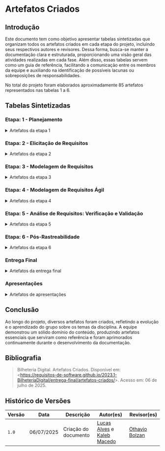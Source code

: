 # Artefatos Criados

## Introdução

Este documento tem como objetivo apresentar tabelas sintetizadas que organizam todos os artefatos criados em cada etapa do projeto, incluindo seus respectivos autores e revisores. Dessa forma, busca-se manter a documentação clara e estruturada, proporcionando uma visão geral das atividades realizadas em cada fase. Além disso, essas tabelas servem como um guia de referência, facilitando a comunicação entre os membros da equipe e auxiliando na identificação de possíveis lacunas ou sobreposições de responsabilidades.

No total do projeto foram elaborados aproximadamente 85 artefatos representados nas tabelas 1 a 6.

## Tabelas Sintetizadas

### Etapa: 1 - Planejamento

<details>

<summary> Artefatos da etapa 1 </summary>

<center>

Tabela 1 - Artefatos da etapa 1

<table>
<thead>
<tr>
<th style="text-align:center">Artefato</th>
<th style="text-align:center">Descrição</th>
<th style="text-align:center">Autor(es)</th>
<th style="text-align:center">Revisor(es)</th>
</tr>
</thead>
<tbody>
<tr>
<td style="text-align:center"><a href="../index.md">Home</a></td>
<td style="text-align:center">Introdução sobre o projeto e membros da equipe.</td>
<td style="text-align:center">Todos os membros</td>
<td style="text-align:center">Todos os membros</td>
</tr>
<tr>
<td style="text-align:center"><a href="../planejamento/ferramentas.md">Ferramentas</a></td>
<td style="text-align:center">Ferramentas utilizadas durante o projeto.</td>
<td style="text-align:center">Todos os membros</td>
<td style="text-align:center">Todos os membros</td>
</tr>
<tr>
<td style="text-align:center"><a href="../planejamento/Cronograma.md">Cronograma Planejado</a> <br> <a href="../planejamento/Cronograma_execudato.md">Cronograma Executado</a></td>
<td style="text-align:center">Um cronograma planejado e executado com todas as atividades do projeto.</td>
<td style="text-align:center">Todos os membros</td>
<td style="text-align:center">Todos os membros</td>
</tr>
<tr>
<td style="text-align:center"><a href="../planejamento/heatmap.md">Heatmap</a></td>
<td style="text-align:center">Horário que os membros se encontram disponíveis para se reunir.</td>
<td style="text-align:center">Todos os membros</td>
<td style="text-align:center">Todos os membros</td>
</tr>
<tr>
<td style="text-align:center"><a href="../pre-rastreabilidade/rich_picture.md">Rich Picture</a></td>
<td style="text-align:center">Ferramenta visual para expressar ideias e analisar problemas.</td>
<td style="text-align:center">Todos os membros</td>
<td style="text-align:center">Todos os membros</td>
</tr>
<tr>
<td style="text-align:center"><a href="../planejamento/aplicativos-avaliados.md">Lista de Apps Avaliados</a></td>
<td style="text-align:center">Lista de Aplicativos considerados para o projeto.</td>
<td style="text-align:center"><a href="https://github.com/isaqzin">Isaque Camargos</a>, <a href="https://github.com/Ana-Luiza-SC">Ana Luiza Soares</a>, <a href="https://github.com/kalebmacedo">Kaleb Macedo</a>, <a href="https://github.com/LucasAlves71">Lucas Alves</a>, <a href="https://github.com/matheusdealcantara">Matheus de Alcântara</a>, <a href="https://github.com/bolzanMGB">Othavio Bolzan</a>, <a href="https://github.com/redjsun">Yzabella Miranda</a></td>
<td style="text-align:center">Todos os membros</td>
</tr>
<tr>
<td style="text-align:center"><a href="../planejamento/aplicativo.md">App Escolhido</a></td>
<td style="text-align:center">Definição do aplicativo escolhido e motivação.</td>
<td style="text-align:center">Todos os membros</td>
<td style="text-align:center">Todos os membros</td>
</tr>
<tr>
<td style="text-align:center"><a href="../atas/">Atas de Reunião</a></td>
<td style="text-align:center">Documentação das reuniões realizadas pela equipe.</td>
<td style="text-align:center">Todos os membros</td>
<td style="text-align:center">Todos os membros</td>
</tr>
</tbody>
</table>

<font>Autor: <a href='https://github.com/LucasAlves71'>Lucas Alves</a> e <a href='https://github.com/kalebmacedo'>Kaleb Macedo</a>.</font>

</center>

</details>

### Etapa: 2 - Elicitação de Requisitos

<details>

<summary> Artefatos da etapa 2 </summary>

<center>

Tabela 2 - Artefatos da etapa 2

<table>
<thead>
<tr>
<th style="text-align:center">Artefato</th>
<th style="text-align:center">Descrição</th>
<th style="text-align:center">Autor(es)</th>
<th style="text-align:center">Revisor(es)</th>
</tr>
</thead>
<tbody>
<tr>
<td style="text-align:center"><a href="../elicitacao/perfil.md">Perfil de Usuário</a></td>
<td style="text-align:center">Perfil genérico definido aos usuários do aplicativo.</td>
<td style="text-align:center"><a href="https://github.com/isaqzin">Isaque Camargos</a></td>
<td style="text-align:center">Todos os membros</td>
</tr>
<tr>
<td style="text-align:center"><a href="../elicitacao/tecnicas/questionario.md">Questionário</a></td>
<td style="text-align:center">Questionário aplicado a usuários do aplicativo.</td>
<td style="text-align:center"><a href="https://github.com/LucasAlves71">Lucas Alves</a>, <a href="https://github.com/bolzanMGB">Othavio Bolzan</a>, <a href="https://github.com/kalebmacedo">Kaleb Macedo</a></td>
<td style="text-align:center">Todos os membros</td>
</tr>
<tr>
<td style="text-align:center"><a href="../elicitacao/personas.md">Personas</a></td>
<td style="text-align:center">Personagens fictícias feitas para se parecer com os usuários do aplicativo.</td>
<td style="text-align:center"><a href="https://github.com/LucasAlves71">Lucas Alves</a></td>
<td style="text-align:center"><a href="https://github.com/isaqzin">Isaque Camargos</a></td>
</tr>
<tr>
<td style="text-align:center"><strong>Técnicas de Elicitação</strong></td>
</tr>
<tr>
<td style="text-align:center"><a href="../elicitacao/tecnicas/introspeccao.md">Introspecção</a></td>
<td style="text-align:center">A introspecção é uma das técnicas de elicitação de requisitos.</td>
<td style="text-align:center">Diversos autores</td>
<td style="text-align:center">Diversos revisores</td>
</tr>
<tr>
<td style="text-align:center"><a href="../elicitacao/tecnicas/entrevista.md">Entrevista</a></td>
<td style="text-align:center">Técnica de elicitação de requisitos feita com usuários.</td>
<td style="text-align:center">Diversos autores</td>
<td style="text-align:center">Diversos revisores</td>
</tr>
<tr>
<td style="text-align:center"><a href="../elicitacao/tecnicas/grupo_focal.md">Grupo Focal</a></td>
<td style="text-align:center">Técnica de elicitação de requisitos em grupo.</td>
<td style="text-align:center">Diversos autores</td>
<td style="text-align:center">Diversos revisores</td>
</tr>
<tr>
<td style="text-align:center"><a href="../elicitacao/tecnicas/glossario.md">Glossário</a></td>
<td style="text-align:center">Um dicionário de palavras importantes para o projeto.</td>
<td style="text-align:center">Diversos autores</td>
<td style="text-align:center">Diversos revisores</td>
</tr>
<tr>
<td style="text-align:center"><a href="../elicitacao/requisitos_finais.md">Requisitos Elicitados</a></td>
<td style="text-align:center">Requisitos elicitados em uma tabela geral.</td>
<td style="text-align:center">Todos os membros</td>
<td style="text-align:center">Todos os membros</td>
</tr>
<tr>
<td style="text-align:center"><strong>Priorização</strong></td>
</tr>
<tr>
<td style="text-align:center"><a href="../elicitacao/priorizacao/dolares100.md">$100</a></td>
<td style="text-align:center">Técnica de priorização de requisitos.</td>
<td style="text-align:center">Diversos autores</td>
<td style="text-align:center">Diversos revisores</td>
</tr>
<tr>
<td style="text-align:center"><a href="../elicitacao/priorizacao/moscow.md">MoSCoW</a></td>
<td style="text-align:center">Técnica de priorização de requisitos.</td>
<td style="text-align:center">Diversos autores</td>
<td style="text-align:center">Diversos revisores</td>
</tr>
<tr>
<td style="text-align:center"><a href="../elicitacao/priorizacao/first_thing_first.md">First Things First</a></td>
<td style="text-align:center">Técnica de priorização de requisitos.</td>
<td style="text-align:center"><a href="https://github.com/bolzanMGB">Othavio Bolzan</a></td>
<td style="text-align:center">Diversos revisores</td>
</tr>
</tbody>
</table>

<font>Autor: <a href='https://github.com/LucasAlves71'>Lucas Alves</a> e <a href='https://github.com/kalebmacedo'>Kaleb Macedo</a>.</font>

</center>

</details>

### Etapa: 3 - Modelagem de Requisitos

<details>

<summary> Artefatos da etapa 3 </summary>

<center>

Tabela 3 - Artefatos da etapa 3

<table>
<thead>
<tr>
<th style="text-align:center">Artefato</th>
<th style="text-align:center">Descrição</th>
<th style="text-align:center">Autor(es)</th>
<th style="text-align:center">Revisor(es)</th>
</tr>
</thead>
<tbody>
<tr>
<td style="text-align:center"><a href="../modelagem/metodos_tradicionais/casos_de_usos.md">Casos de Uso</a></td>
<td style="text-align:center">Um caso de uso dá uma descrição específica e detalhada de como o sistema reagirá em uma determinada situação ou contexto.</td>
<td style="text-align:center">Diversos autores</td>
<td style="text-align:center">Diversos revisores</td>
</tr>
<tr>
<td style="text-align:center"><a href="../modelagem/metodos_tradicionais/validacao_caso_uso.md">Validação dos Casos de Uso</a></td>
<td style="text-align:center">Artefato que contém a validação do artefato Casos de Uso</td>
<td style="text-align:center">Diversos autores</td>
<td style="text-align:center">Diversos revisores</td>
</tr>
<tr>
<td style="text-align:center"><a href="../modelagem/metodos_tradicionais/especificacao-suplementar.md">Especificação Suplementar</a></td>
<td style="text-align:center">Especificação Suplementar é definida como um documento em linguagem natural em que são descritos os requisitos no sistema ou aplicativo.</td>
<td style="text-align:center">Diversos autores</td>
<td style="text-align:center">Diversos revisores</td>
</tr>
<tr>
<td style="text-align:center"><a href="../modelagem/metodos_tradicionais/cenarios.md">Cenários</a></td>
<td style="text-align:center">Os cenários se apresentam como descrições detalhadas, geralmente em linguagem natural, de situações ou eventos que envolvem determinados atores.</td>
<td style="text-align:center"><a href="https://github.com/Ana-Luiza-SC">Ana Luiza Soares</a>, <a href="https://github.com/matheusdealcantara">Matheus de Alcântara</a>, <a href="https://github.com/kalebmacedo">Kaleb Macedo</a>, <a href="https://github.com/bolzanMGB">Othavio Bolzan</a>, <a href="https://github.com/redjsun">Yzabella Miranda</a></td>
<td style="text-align:center">Diversos revisores</td>
</tr>
<tr>
<td style="text-align:center"><a href="../modelagem/metodos_tradicionais/lexicos.md">Léxicos</a></td>
<td style="text-align:center">O Léxico é uma notação que, por meio da descrição de termos, tem como objetivo descrever os símbolos de uma linguagem.</td>
<td style="text-align:center"><a href="https://github.com/LucasAlves71">Lucas Alves</a>, <a href="https://github.com/matheusdealcantara">Matheus de Alcântara</a></td>
<td style="text-align:center"><a href="https://github.com/redjsun">Yzabella Miranda</a></td>
</tr>
</tbody>
</table>

<font>Autor: <a href='https://github.com/LucasAlves71'>Lucas Alves</a> e <a href='https://github.com/kalebmacedo'>Kaleb Macedo</a>.</font>

</center>

</details>

### Etapa: 4 - Modelagem de Requisitos Ágil

<details>

<summary> Artefatos da etapa 4 </summary>

<center>

Tabela 4 - Artefatos da etapa 4

<table>
<thead>
<tr>
<th style="text-align:center">Artefato</th>
<th style="text-align:center">Descrição</th>
<th style="text-align:center">Autor(es)</th>
<th style="text-align:center">Revisor(es)</th>
</tr>
</thead>
<tbody>
<tr>
<td style="text-align:center"><a href="../modelagem/metodos_ageis/nfr.md">NFR Framework</a></td>
<td style="text-align:center">Forma de representar e analisar os Requisitos Não-Funcionais onde se prioriza à implementação de resoluções particulares.</td>
<td style="text-align:center">Diversos autores</td>
<td style="text-align:center">Diversos revisores</td>
</tr>
<tr>
<td style="text-align:center"><a href="../modelagem/metodos_ageis/backlog.md">Backlog</a></td>
<td style="text-align:center">Artefato da metodologia ágil que basicamente forma uma lista de todas as tarefas pendentes a serem feitas no projeto.</td>
<td style="text-align:center">Diversos autores</td>
<td style="text-align:center">Diversos revisores</td>
</tr>
<tr>
<td style="text-align:center"><a href="../modelagem/metodos_ageis/historias_todos02.md">Histórias de Usuário</a></td>
<td style="text-align:center">As histórias de usuário são uma técnica de elicitação de requisitos muito utilizada nas metodologias de desenvolvimento ágil e se refere a descrever muito bem e em alto nível uma funcionalidade desejada em termos que o cliente utilizaria.</td>
<td style="text-align:center"><a href="https://github.com/LucasAlves71">Lucas Alves</a>, <a href="https://github.com/kalebmacedo">Kaleb Macedo</a>, <a href="https://github.com/matheusdealcantara">Matheus de Alcântara</a>, <a href="https://github.com/bolzanMGB">Othavio Bolzan</a></td>
<td style="text-align:center">Diversos revisores</td>
</tr>
</tbody>
</table>

<font>Autor: <a href='https://github.com/LucasAlves71'>Lucas Alves</a> e <a href='https://github.com/kalebmacedo'>Kaleb Macedo</a>.</font>

</center>

</details>

### Etapa: 5 - Análise de Requisitos: Verificação e Validação

<details>

<summary> Artefatos da etapa 5 </summary>

<center>

Tabela 5 - Artefatos da etapa 5

<table>
<thead>
<tr>
<th style="text-align:center">Artefato</th>
<th style="text-align:center">Descrição</th>
<th style="text-align:center">Autor(es)</th>
<th style="text-align:center">Revisor(es)</th>
</tr>
</thead>
<tbody>
<tr>
<td style="text-align:center"><strong>Verificação</strong></td>
</tr>
<tr>
<td style="text-align:center"><a href="../inspecao/lista_de_inspecaoEntrega1.md">Verificação da Entrega 1</a></td>
<td style="text-align:center">Verificação dos artefatos da primeira entrega.</td>
<td style="text-align:center"><a href="https://github.com/LucasAlves71">Lucas Alves</a></td>
<td style="text-align:center">Diversos revisores</td>
</tr>
<tr>
<td style="text-align:center"><a href="../inspecao/inspecao_2_grupo.md">Verificação da Entrega 2</a></td>
<td style="text-align:center">Verificação dos artefatos da segunda entrega.</td>
<td style="text-align:center"><a href="https://github.com/isaqzin">Isaque Camargos</a></td>
<td style="text-align:center">Diversos revisores</td>
</tr>
<tr>
<td style="text-align:center"><a href="../inspecao/">Verificação da Entrega 3</a></td>
<td style="text-align:center">Verificação dos artefatos da terceira entrega.</td>
<td style="text-align:center">Diversos autores</td>
<td style="text-align:center">Diversos revisores</td>
</tr>
<tr>
<td style="text-align:center"><a href="../inspecao/">Verificação da Entrega 4</a></td>
<td style="text-align:center">Verificação dos artefatos da quarta entrega.</td>
<td style="text-align:center">Diversos autores</td>
<td style="text-align:center">Diversos revisores</td>
</tr>
<tr>
<td style="text-align:center"><a href="../inspecao/lista_de_inspecaoEntrega1Grupo+1.md">Verificação Grupo +1</a></td>
<td style="text-align:center">Verificação dos artefatos de outro grupo.</td>
<td style="text-align:center">Diversos autores</td>
<td style="text-align:center">Diversos revisores</td>
</tr>
<tr>
<td style="text-align:center"><strong>Validação</strong></td>
</tr>
<tr>
<td style="text-align:center"><a href="../modelagem/prototipos.md">Protótipo de Alta Fidelidade</a></td>
<td style="text-align:center">Entrega do protótipo final do aplicativo escolhido.</td>
<td style="text-align:center">Diversos autores</td>
<td style="text-align:center">Diversos revisores</td>
</tr>
<tr>
<td style="text-align:center"><a href="../modelagem/comunicacao_equipe.md">Comprovação Informal</a></td>
<td style="text-align:center">Artefato que comprova tentativa de contato com a equipe do aplicativo escolhido.</td>
<td style="text-align:center">Diversos autores</td>
<td style="text-align:center">Diversos revisores</td>
</tr>
</tbody>
</table>

<font>Autor: <a href='https://github.com/LucasAlves71'>Lucas Alves</a> e <a href='https://github.com/kalebmacedo'>Kaleb Macedo</a>.</font>

</center>

</details>

### Etapa: 6 - Pós-Rastreabilidade

<details>

<summary> Artefatos da etapa 6 </summary>

<center>

Tabela 6 - Artefatos da etapa 6

<table>
<thead>
<tr>
<th style="text-align:center">Artefato</th>
<th style="text-align:center">Descrição</th>
<th style="text-align:center">Autor(es)</th>
<th style="text-align:center">Revisor(es)</th>
</tr>
</thead>
<tbody>
<tr>
<td style="text-align:center"><a href="../pos-rastreabilidade/matriz_geral.md">Matriz de Rastreabilidade</a></td>
<td style="text-align:center">A matriz de rastreabilidade serve para fazer a apresentação dos requisitos elicitados no projeto juntamente com sua pré e pós rastreabilidade.</td>
<td style="text-align:center">Diversos autores</td>
<td style="text-align:center">Diversos revisores</td>
</tr>
<tr>
<td style="text-align:center"><a href="../pos-rastreabilidade/backward_from.md">Backward-From</a></td>
<td style="text-align:center">O artefato backward-from define metas futuras e trabalha retroativamente para alcançá-las estrategicamente.</td>
<td style="text-align:center">Diversos autores</td>
<td style="text-align:center">Diversos revisores</td>
</tr>
<tr>
<td style="text-align:center"><a href="../pos-rastreabilidade/forward_from.md">Forward-From</a></td>
<td style="text-align:center">O artefato forward-from parte do estado atual e avança progressivamente para definir e alcançar objetivos.</td>
<td style="text-align:center">Diversos autores</td>
<td style="text-align:center">Diversos revisores</td>
</tr>
</tbody>
</table>

<font>Autor: <a href='https://github.com/LucasAlves71'>Lucas Alves</a> e <a href='https://github.com/kalebmacedo'>Kaleb Macedo</a>.</font>

</center>

</details>

### Entrega Final

<details>

<summary> Artefatos da entrega final </summary>

<center>

Tabela 7 - Artefatos da entrega final

<table>
<thead>
<tr>
<th style="text-align:center">Artefato</th>
<th style="text-align:center">Descrição</th>
<th style="text-align:center">Autor(es)</th>
<th style="text-align:center">Revisor(es)</th>
</tr>
</thead>
<tbody>
<tr>
<td style="text-align:center"><a href="aplicativo_selecionado.md">Aplicativo Selecionado</a></td>
<td style="text-align:center">Documento final sobre o aplicativo escolhido.</td>
<td style="text-align:center">Diversos autores</td>
<td style="text-align:center">Diversos revisores</td>
</tr>
<tr>
<td style="text-align:center"><a href="cronograma_final.md">Cronograma Final</a></td>
<td style="text-align:center">Cronograma final consolidado do projeto.</td>
<td style="text-align:center">Diversos autores</td>
<td style="text-align:center">Diversos revisores</td>
</tr>
<tr>
<td style="text-align:center"><a href="ferramentas_final.md">Ferramentas Finais</a></td>
<td style="text-align:center">Documentação final das ferramentas utilizadas.</td>
<td style="text-align:center">Diversos autores</td>
<td style="text-align:center">Diversos revisores</td>
</tr>
<tr>
<td style="text-align:center"><a href="execucao.md">Execução do Projeto</a></td>
<td style="text-align:center">Síntese da execução de todo o projeto.</td>
<td style="text-align:center"><a href="https://github.com/matheusdealcantara">Matheus de Alcântara</a></td>
<td style="text-align:center">Diversos revisores</td>
</tr>
</tbody>
</table>

<font>Autor: <a href='https://github.com/LucasAlves71'>Lucas Alves</a> e <a href='https://github.com/kalebmacedo'>Kaleb Macedo</a>.</font>

</center>

</details>

### Apresentações

<details>

<summary> Artefatos de apresentações </summary>

<center>

Tabela 8 - Artefatos de apresentações

<table>
<thead>
<tr>
<th style="text-align:center">Artefato</th>
<th style="text-align:center">Descrição</th>
<th style="text-align:center">Autor(es)</th>
<th style="text-align:center">Revisor(es)</th>
</tr>
</thead>
<tbody>
<tr>
<td style="text-align:center"><a href="../apresentacao/apresentcao1.md">Apresentação 1</a></td>
<td style="text-align:center">Apresentação da primeira entrega.</td>
<td style="text-align:center"><a href="https://github.com/isaqzin">Isaque Camargos</a></td>
<td style="text-align:center">Todos os membros</td>
</tr>
<tr>
<td style="text-align:center"><a href="../apresentacao/apresentacao2.md">Apresentação 2</a></td>
<td style="text-align:center">Apresentação da segunda entrega.</td>
<td style="text-align:center"><a href="https://github.com/LucasAlves71">Lucas Alves</a></td>
<td style="text-align:center">Todos os membros</td>
</tr>
<tr>
<td style="text-align:center"><a href="../apresentacao/apresentacao3.md">Apresentação 3</a></td>
<td style="text-align:center">Apresentação da terceira entrega.</td>
<td style="text-align:center"><a href="https://github.com/matheusdealcantara">Matheus de Alcântara</a></td>
<td style="text-align:center">Todos os membros</td>
</tr>
<tr>
<td style="text-align:center"><a href="../apresentacao/apresentacao4.md">Apresentação 4</a></td>
<td style="text-align:center">Apresentação da quarta entrega.</td>
<td style="text-align:center"><a href="https://github.com/matheusdealcantara">Matheus de Alcântara</a></td>
<td style="text-align:center">Todos os membros</td>
</tr>
<tr>
<td style="text-align:center"><a href="../apresentacao/apresentacao5.md">Apresentação 5</a></td>
<td style="text-align:center">Apresentação da quinta entrega.</td>
<td style="text-align:center"><a href="https://github.com/Ana-Luiza-SC">Ana Luiza Soares</a></td>
<td style="text-align:center">Todos os membros</td>
</tr>
<tr>
<td style="text-align:center"><a href="../apresentacao/apresentacao6.md">Apresentação 6</a></td>
<td style="text-align:center">Apresentação da sexta entrega.</td>
<td style="text-align:center"><a href="https://github.com/LucasAlves71">Lucas Alves</a></td>
<td style="text-align:center">Todos os membros</td>
</tr>
</tbody>
</table>

<font>Autor: <a href='https://github.com/LucasAlves71'>Lucas Alves</a> e <a href='https://github.com/kalebmacedo'>Kaleb Macedo</a>.</font>

</center>

</details>

## Conclusão

Ao longo do projeto, diversos artefatos foram criados, refletindo a evolução e o aprendizado do grupo sobre os temas da disciplina. A equipe demonstrou um sólido domínio do conteúdo, produzindo artefatos essenciais que serviram como referência e foram aprimorados continuamente durante o desenvolvimento da documentação.

## Bibliografia

> Bilheteria Digital. Artefatos Criados. Disponível em: <<https://requisitos-de-software.github.io/2023.1-BilheteriaDigital/entrega-final/artefatos-criados/>>. Acesso em: 06 de julho de 2025.

## Histórico de Versões

| Versão | Data       | Descrição                          | Autor(es)     |  Revisor(es)  |
| ------ | ---------- | ---------------------------------- | ------------- | ------------- |
| `1.0`  | 06/07/2025 | Criação do documento | [Lucas Alves](https://github.com/LucasAlves71) e [Kaleb Macedo](https://github.com/kalebmacedo)  | [Othavio Bolzan](https://github.com/bolzanMGB)|